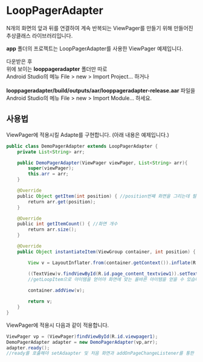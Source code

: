 LoopPagerAdapter
========

N개의 화면의 앞과 뒤를 연결하여 계속 반복되는 ViewPager를 만들기 위해 만들어진 추상클래스 라이브러리입니다.

<b>app</b> 폴더의 프로젝트는 LoopPagerAdapter를 사용한 ViewPager 예제입니다.

다운받은 후<br/>
위에 보이는 <b>looppageradapter</b> 폴더만 따로<br/>Android Studio의 메뉴 File > new > Import Project... 하거나<br/><br/>
<b>looppageradapter/build/outputs/aar/looppageradapter-release.aar</b> 파일을<br/>Android Studio의 메뉴 File > new > Import Module... 하세요.

사용법 
------
ViewPager에 적용시킬 Adapte를 구현합니다.
(아래 내용은 예제입니다.)
```java
public class DemoPagerAdapter extends LoopPagerAdapter {
    private List<String> arr;

    public DemoPagerAdapter(ViewPager viewPager, List<String> arr){
        super(viewPager);
        this.arr = arr;
    }

    @Override
    public Object getItem(int position) { //position번째 화면을 그리는데 필요한 아이템 
        return arr.get(position);
    }

    @Override
    public int getItemCount() { //화면 개수 
        return arr.size();
    }

    @Override
    public Object instantiateItem(ViewGroup container, int position) {

        View v = LayoutInflater.from(container.getContext()).inflate(R.layout.page_content,container,false);

        ((TextView)v.findViewById(R.id.page_content_textview1)).setText( (String)getLoopItem(position) );
        //getLoopItem으로 아이템을 얻어야 화면에 맞는 올바른 아이템을 얻을 수 있습니다.
    
        container.addView(v);

        return v;
    }
}
```

ViewPager에 적용시 다음과 같이 적용합니다.
```java
ViewPager vp = (ViewPager)findViewById(R.id.viewpager1);
DemoPagerAdapter adapter = new DemoPagerAdapter(vp,arr);
adapter.ready(); 
//ready를 호춣해야 setAdaapter 및 처음 화면과 addOnPageChangeListener를 통한 올바른 무한 루프 화면이 구성됩니다.
```

